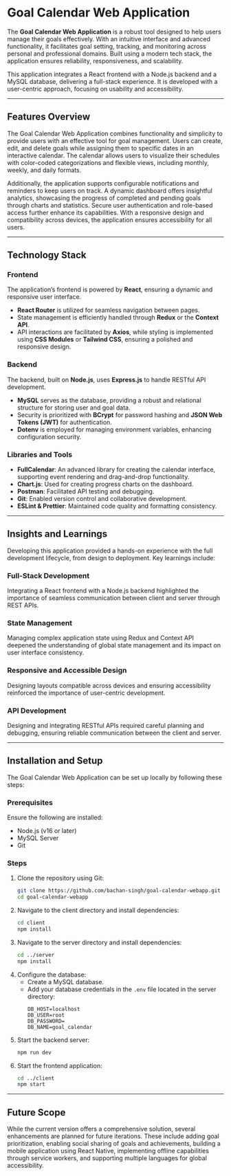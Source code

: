 # Goal Calendar Web Application

The **Goal Calendar Web Application** is a robust tool designed to help users manage their goals effectively. With an intuitive interface and advanced functionality, it facilitates goal setting, tracking, and monitoring across personal and professional domains. Built using a modern tech stack, the application ensures reliability, responsiveness, and scalability.

This application integrates a React frontend with a Node.js backend and a MySQL database, delivering a full-stack experience. It is developed with a user-centric approach, focusing on usability and accessibility.

---

## Features Overview

The Goal Calendar Web Application combines functionality and simplicity to provide users with an effective tool for goal management. Users can create, edit, and delete goals while assigning them to specific dates in an interactive calendar. The calendar allows users to visualize their schedules with color-coded categorizations and flexible views, including monthly, weekly, and daily formats.

Additionally, the application supports configurable notifications and reminders to keep users on track. A dynamic dashboard offers insightful analytics, showcasing the progress of completed and pending goals through charts and statistics. Secure user authentication and role-based access further enhance its capabilities. With a responsive design and compatibility across devices, the application ensures accessibility for all users.

---

## Technology Stack

### Frontend
The application’s frontend is powered by **React**, ensuring a dynamic and responsive user interface. 
- **React Router** is utilized for seamless navigation between pages.
- State management is efficiently handled through **Redux** or the **Context API**.
- API interactions are facilitated by **Axios**, while styling is implemented using **CSS Modules** or **Tailwind CSS**, ensuring a polished and responsive design.

### Backend
The backend, built on **Node.js**, uses **Express.js** to handle RESTful API development.
- **MySQL** serves as the database, providing a robust and relational structure for storing user and goal data.
- Security is prioritized with **BCrypt** for password hashing and **JSON Web Tokens (JWT)** for authentication.
- **Dotenv** is employed for managing environment variables, enhancing configuration security.

### Libraries and Tools
- **FullCalendar**: An advanced library for creating the calendar interface, supporting event rendering and drag-and-drop functionality.
- **Chart.js**: Used for creating progress charts on the dashboard.
- **Postman**: Facilitated API testing and debugging.
- **Git**: Enabled version control and collaborative development.
- **ESLint & Prettier**: Maintained code quality and formatting consistency.

---

## Insights and Learnings
Developing this application provided a hands-on experience with the full development lifecycle, from design to deployment. Key learnings include:

### Full-Stack Development
Integrating a React frontend with a Node.js backend highlighted the importance of seamless communication between client and server through REST APIs.

### State Management
Managing complex application state using Redux and Context API deepened the understanding of global state management and its impact on user interface consistency.

### Responsive and Accessible Design
Designing layouts compatible across devices and ensuring accessibility reinforced the importance of user-centric development.

### API Development
Designing and integrating RESTful APIs required careful planning and debugging, ensuring reliable communication between the client and server.

---

## Installation and Setup

The Goal Calendar Web Application can be set up locally by following these steps:

### Prerequisites
Ensure the following are installed:
- Node.js (v16 or later)
- MySQL Server
- Git

### Steps
1. Clone the repository using Git:
   ```bash
   git clone https://github.com/bachan-singh/goal-calendar-webapp.git
   cd goal-calendar-webapp
   ```
2. Navigate to the client directory and install dependencies:
   ```bash
   cd client
   npm install
   ```
3. Navigate to the server directory and install dependencies:
   ```bash
   cd ../server
   npm install
   ```
4. Configure the database:
   - Create a MySQL database.
   - Add your database credentials in the `.env` file located in the server directory:
     ```env
     DB_HOST=localhost
     DB_USER=root
     DB_PASSWORD=
     DB_NAME=goal_calendar
     ```
5. Start the backend server:
   ```bash
   npm run dev
   ```
6. Start the frontend application:
   ```bash
   cd ../client
   npm start
   ```

---

## Future Scope

While the current version offers a comprehensive solution, several enhancements are planned for future iterations. These include adding goal prioritization, enabling social sharing of goals and achievements, building a mobile application using React Native, implementing offline capabilities through service workers, and supporting multiple languages for global accessibility.


